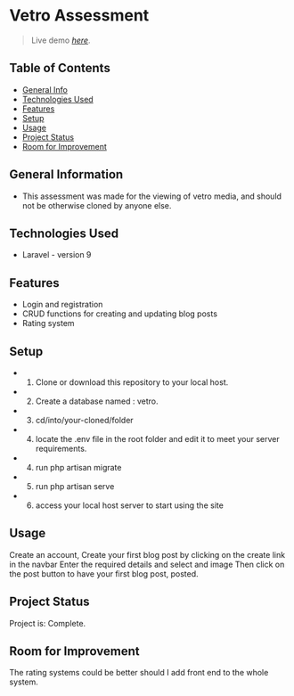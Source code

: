 # Vetro Assessment
> Live demo [_here_](https://demo.blupininc.com). <!-- If you have the project hosted somewhere, include the link here. -->

## Table of Contents
* [General Info](#general-information)
* [Technologies Used](#technologies-used)
* [Features](#features)
* [Setup](#setup)
* [Usage](#usage)
* [Project Status](#project-status)
* [Room for Improvement](#room-for-improvement)


## General Information
- This assessment was made for the viewing of vetro media, and should not be otherwise cloned by anyone else.
<!-- You don't have to answer all the questions - just the ones relevant to your project. -->


## Technologies Used
- Laravel - version 9


## Features
- Login and registration
- CRUD functions for creating and updating blog posts
- Rating system


## Setup
- 1. Clone or download this repository to your local host.
- 2. Create a database named : vetro.
- 3. cd/into/your-cloned/folder
- 4. locate the .env file in the root folder and edit it to meet your server requirements.
- 4. run php artisan migrate
- 5. run php artisan serve
- 6. access your local host server to start using the site

## Usage
Create an account, 
Create your first blog post by clicking on the create link in the navbar
Enter the required details and select and image
Then click on the post button to have your first blog post, posted. 


## Project Status
Project is: Complete.


## Room for Improvement
The rating systems could be better should I add front end to the whole system.


